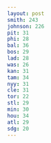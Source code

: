 ```yaml
---
layout: post
smith: 243
johnson: 226
pit: 31
phi: 28
bal: 36
bos: 29
lad: 28
was: 26
kan: 31
tam: 34
nyy: 31
cle: 31
tor: 22
stl: 29
min: 30
hou: 34
atl: 29
sdg: 20
---
```


